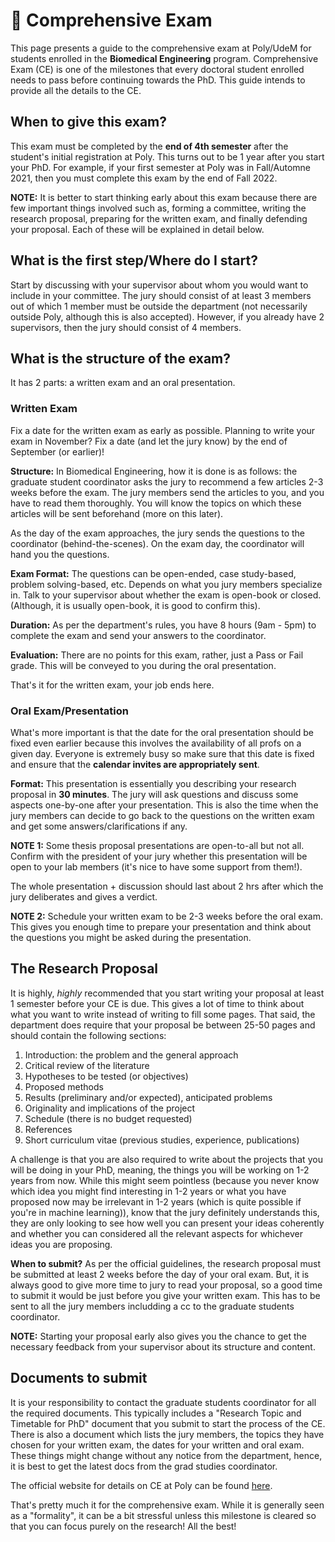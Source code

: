 # <span>📖</span> Comprehensive Exam

This page presents a guide to the comprehensive exam at Poly/UdeM for students enrolled in the **Biomedical Engineering** program. Comprehensive Exam (CE) is one of the milestones that every doctoral student enrolled needs to pass before continuing towards the PhD. This guide intends to provide all the details to the CE. 

## When to give this exam?

This exam must be completed by the **end of 4th semester** after the student's initial registration at Poly. This turns out to be 1 year after you start your PhD. For example, if your first semester at Poly was in Fall/Automne 2021, then you must complete this exam by the end of Fall 2022. 

**NOTE:** It is better to start thinking early about this exam because there are few important things involved such as, forming a committee, writing the research proposal, preparing for the written exam, and finally defending your proposal. Each of these will be explained in detail below.

## What is the first step/Where do I start?

Start by discussing with your supervisor about whom you would want to include in your committee. The jury should consist of at least 3 members out of which 1 member must be outside the department (not necessarily outside Poly, although this is also accepted). However, if you already have 2 supervisors, then the jury should consist of 4 members. 

## What is the structure of the exam?

It has 2 parts: a written exam and an oral presentation. 

### Written Exam

Fix a date for the written exam as early as possible. Planning to write your exam in November? Fix a date (and let the jury know) by the end of September (or earlier)!

**Structure:** In Biomedical Engineering, how it is done is as follows: the graduate student coordinator asks the jury to recommend a few articles 2-3 weeks before the exam. The jury members send the articles to you, and you have to read them thoroughly. You will know the topics on which these articles will be sent beforehand (more on this later).

As the day of the exam approaches, the jury sends the questions to the coordinator (behind-the-scenes).  On the exam day, the coordinator will hand you the questions. 

**Exam Format:** The questions can be open-ended, case study-based, problem solving-based, etc. Depends on what you jury members specialize in. Talk to your supervisor about whether the exam is open-book or closed. (Although, it is usually open-book, it is good to confirm this). 

**Duration:** As per the department's rules, you have 8 hours (9am - 5pm) to complete the exam and send your answers to the coordinator. 

**Evaluation:** There are no points for this exam, rather, just a  Pass or Fail grade. This will be conveyed to you during the oral presentation. 

That's it for the written exam, your job ends here. 


### Oral Exam/Presentation

What's more important is that the date for the oral presentation should be fixed even earlier because this involves the availability of all profs on a given day. Everyone is extremely busy so make sure that this date is fixed and ensure that the **calendar invites are appropriately sent**.

**Format:** This presentation is essentially you describing your research proposal in **30 minutes**. The jury will ask questions and discuss some aspects one-by-one after your presentation. This is also the time when the jury members can decide to go back to the questions on the written exam and get some answers/clarifications if any. 

**NOTE 1:** Some thesis proposal presentations are open-to-all but not all. Confirm with the president of your jury whether this presentation will be open to your lab members (it's nice to have some support from them!). 

The whole presentation + discussion should last about 2 hrs after which the jury deliberates and gives a verdict. 

**NOTE 2:** Schedule your written exam to be 2-3 weeks before the oral exam. This gives you enough time to prepare your presentation and think about the questions you might be asked during the presentation. 


## The Research Proposal

It is highly, *highly* recommended that you start writing your proposal at least 1 semester before your CE is due. This gives a lot of time to think about what you want to write instead of writing to fill some pages. That said, the department does require that your proposal be between 25-50 pages and should contain the following sections:

1. Introduction: the problem and the general approach
2. Critical review of the literature
3. Hypotheses to be tested (or objectives)
4. Proposed methods
5. Results (preliminary and/or expected), anticipated problems
6. Originality and implications of the project
7. Schedule (there is no budget requested)
8. References
9. Short curriculum vitae (previous studies, experience, publications)

A challenge is that you are also required to write about the projects that you will be doing in your PhD, meaning, the things you will be working on 1-2 years from now. While this might seem pointless (because you never know which idea you might find interesting in 1-2 years or what you have proposed now may be irrelevant in 1-2 years (which is quite possible if you're in machine learning)), know that the jury definitely understands this, they are only looking to see how well you can present your ideas coherently and whether you can considered all the relevant aspects for whichever ideas you are proposing. 

**When to submit?** As per the official guidelines, the research proposal must be submitted at least 2 weeks before the day of your oral exam. But, it is always good to give more time to jury to read your proposal, so a good time to submit it would be just before you give your written exam. This has to be sent to all the jury members includding a cc to the graduate students coordinator.

**NOTE:** Starting your proposal early also gives you the chance to get the necessary feedback from your supervisor about its structure and content. 


## Documents to submit

It is your responsibility to contact the graduate students coordinator for all the required documents. This typically includes a "Research Topic and Timetable for PhD" document that you submit to start the process of the CE. There is also a document which lists the jury members, the topics they have chosen for your written exam, the dates for your written and oral exam. These things might change without any notice from the department, hence, it is best to get the latest docs from the grad studies coordinator. 

The official website for details on CE at Poly can be found [here](https://etudiant.polymtl.ca/etudes/en/graduate-studies/comprehensive-exam). 

That's pretty much it for the comprehensive exam. While it is generally seen as a "formality", it can be a bit stressful unless this milestone is cleared so that you can focus purely on the research! All the best!
